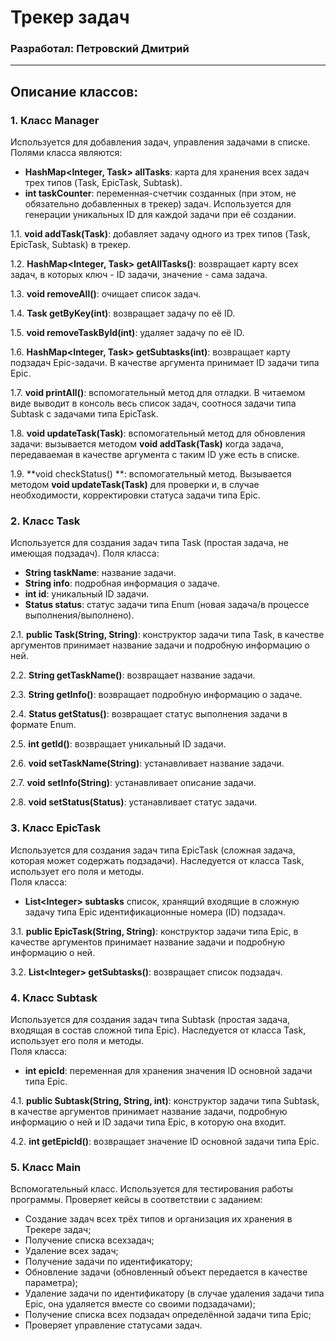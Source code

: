 # Трекер задач
### Разработал: Петровский Дмитрий

---
## Описание классов:
### 1. Класс Manager

Используется для добавления задач, управления задачами в списке. Полями класса являются:
* **HashMap<Integer, Task> allTasks**: карта для хранения всех задач трех типов (Task, EpicTask, Subtask).
* **int taskCounter**: переменная-счетчик созданных (при этом, не обязательно добавленных в трекер) задач.
  Используется для генерации уникальных ID для каждой задачи при её создании.

1.1.  **void addTask(Task)**: добавляет задачу одного из трех типов (Task, EpicTask, Subtask) в трекер.

1.2. **HashMap<Integer, Task> getAllTasks()**: возвращает карту всех задач, в которых ключ - ID задачи,
значение - сама задача.

1.3. **void removeAll()**: очищает список задач.

1.4. **Task getByKey(int)**: возвращает задачу по её ID.

1.5. **void removeTaskById(int)**: удаляет задачу по её ID.

1.6. **HashMap<Integer, Task> getSubtasks(int)**: возвращает карту подзадач Epic-задачи.
В качестве аргумента принимает ID задачи типа Epic.

1.7. **void printAll()**: вспомогательный метод для отладки. В читаемом виде выводит в консоль
весь список задач, соотнося задачи типа Subtask с задачами типа EpicTask.

1.8. **void updateTask(Task)**: вспомогательный метод для обновления задачи: вызывается методом
**void addTask(Task)** когда задача, передаваемая в качестве аргумента с таким ID уже есть в списке.

1.9. **void checkStatus() **: вспомогательный метод. Вызывается методом **void updateTask(Task)** для
проверки и, в случае необходимости, корректировки статуса задачи типа Epic.

### 2. Класс Task


Используется для создания задач типа Task (простая задача, не имеющая подзадач).
Поля класса:
* **String taskName**: название задачи.
* **String info**: подробная информация о задаче.
* **int id**: уникальный ID задачи.
* **Status status**: статус задачи типа Enum (новая задача/в процессе выполнения/выполнено).

2.1. **public Task(String, String)**: конструктор задачи типа Task, в качестве аргументов принимает
название задачи и подробную информацию о ней.

2.2. **String getTaskName()**: возвращает название задачи.

2.3. **String getInfo()**: возвращает подробную информацию о задаче.

2.4. **Status getStatus()**: возвращает статус выполнения задачи в формате Enum.

2.5. **int getId()**: возвращает уникальный ID задачи.

2.6. **void setTaskName(String)**: устанавливает название задачи.

2.7. **void setInfo(String)**: устанавливает описание задачи.

2.8. **void setStatus(Status)**: устанавливает статус задачи.

### 3. Класс EpicTask


Используется для создания задач типа EpicTask (сложная задача, которая может содержать подзадачи).
Наследуется от класса Task, использует его поля и методы.  
Поля класса:
* **List\<Integer> subtasks** список, хранящий входящие в сложную задачу типа Epic идентификационные
  номера (ID) подзадач.

3.1. **public EpicTask(String, String)**: конструктор задачи типа Epic, в качестве аргументов
принимает название задачи и подробную информацию о ней.

3.2. **List\<Integer> getSubtasks()**: возвращает список подзадач.

### 4. Класс Subtask


Используется для создания задач типа Subtask (простая задача, входящая в состав сложной типа Epic).
Наследуется от класса Task, использует его поля и методы.  
Поля класса:
* **int epicId**: переменная для хранения значения ID основной задачи типа Epic.

4.1. **public Subtask(String, String, int)**: конструктор задачи типа Subtask,
в качестве аргументов принимает название задачи, подробную информацию о ней и ID задачи типа Epic,
в которую она входит.

4.2. **int getEpicId()**: возвращает значениe ID основной задачи типа Epic.

### 5. Класс Main


Вспомогательный класс. Используется для тестирования работы программы. Проверяет
кейсы в соответствии с заданием:
* Создание задач всех трёх типов и организация их хранения в Трекере задач;
* Получение списка всехзадач;
* Удаление всех задач;
* Получение задачи по идентификатору;
* Обновление задачи (обновленный объект передается в качестве параметра);
* Удаление задачи по идентификатору (в случае удаления задачи типа Epic,
  она удаляется вместе со своими подзадачами);
* Получение списка всех подзадач определённой задачи типа Epic;
* Проверяет управление статусами задач.
